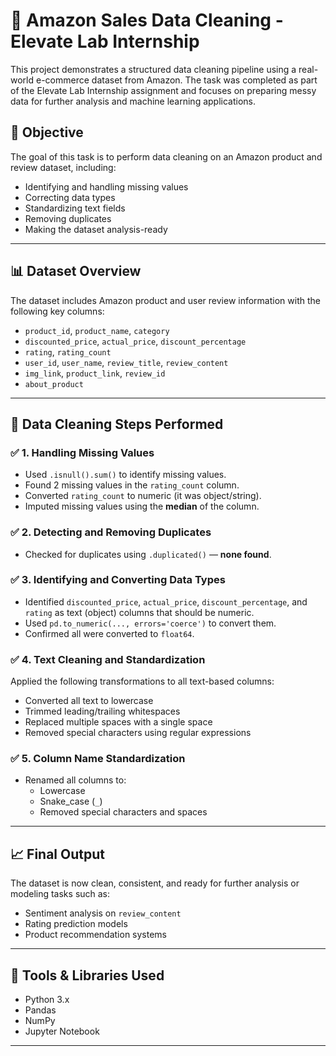 # 🧹 Amazon Sales Data Cleaning - Elevate Lab Internship

This project demonstrates a structured data cleaning pipeline using a real-world e-commerce dataset from Amazon. The task was completed as part of the Elevate Lab Internship assignment and focuses on preparing messy data for further analysis and machine learning applications.

## 🧠 Objective

The goal of this task is to perform data cleaning on an Amazon product and review dataset, including:
- Identifying and handling missing values
- Correcting data types
- Standardizing text fields
- Removing duplicates
- Making the dataset analysis-ready

---

## 📊 Dataset Overview

The dataset includes Amazon product and user review information with the following key columns:

- `product_id`, `product_name`, `category`
- `discounted_price`, `actual_price`, `discount_percentage`
- `rating`, `rating_count`
- `user_id`, `user_name`, `review_title`, `review_content`
- `img_link`, `product_link`, `review_id`
- `about_product`

---

## 🔧 Data Cleaning Steps Performed

### ✅ 1. Handling Missing Values
- Used `.isnull().sum()` to identify missing values.
- Found 2 missing values in the `rating_count` column.
- Converted `rating_count` to numeric (it was object/string).
- Imputed missing values using the **median** of the column.

### ✅ 2. Detecting and Removing Duplicates
- Checked for duplicates using `.duplicated()` — **none found**.

### ✅ 3. Identifying and Converting Data Types
- Identified `discounted_price`, `actual_price`, `discount_percentage`, and `rating` as text (object) columns that should be numeric.
- Used `pd.to_numeric(..., errors='coerce')` to convert them.
- Confirmed all were converted to `float64`.

### ✅ 4. Text Cleaning and Standardization
Applied the following transformations to all text-based columns:
- Converted all text to lowercase
- Trimmed leading/trailing whitespaces
- Replaced multiple spaces with a single space
- Removed special characters using regular expressions

### ✅ 5. Column Name Standardization
- Renamed all columns to:
  - Lowercase
  - Snake_case (`_`)
  - Removed special characters and spaces

---

## 📈 Final Output

The dataset is now clean, consistent, and ready for further analysis or modeling tasks such as:
- Sentiment analysis on `review_content`
- Rating prediction models
- Product recommendation systems

---

## 🚀 Tools & Libraries Used

- Python 3.x
- Pandas
- NumPy
- Jupyter Notebook

---
